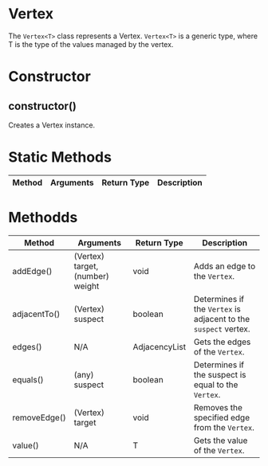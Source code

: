 # Vertex
The `Vertex<T>` class represents a Vertex. `Vertex<T>` is a generic type, where T is the type of the values managed by the vertex.

# Constructor
## constructor()
Creates a Vertex instance.

# Static Methods
| **Method** | **Arguments** | **Return Type** | **Description** |
| ----------- | ----------- | ----------- | ----------- |

# Methodds
| **Method** | **Arguments** | **Return Type** | **Description** |
| ----------- | ----------- | ----------- | ----------- |
| addEdge() | (Vertex<T>) target, (number) weight | void | Adds an edge to the `Vertex`. |
| adjacentTo() | (Vertex<T>) suspect | boolean | Determines if the `Vertex` is adjacent to the `suspect` vertex. |
| edges() | N/A | AdjacencyList<T> | Gets the edges of the `Vertex`. |
| equals() | (any) suspect | boolean | Determines if the suspect is equal to the `Vertex`. |
| removeEdge() | (Vertex<T>) target | void | Removes the specified edge from the `Vertex`. |
| value() | N/A | T | Gets the value of the `Vertex`. |
